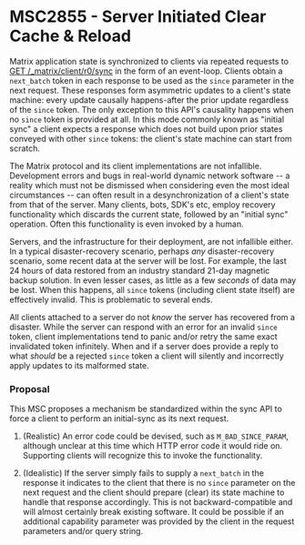 # MSC2855 - Server Initiated Clear Cache & Reload

Matrix application state is synchronized to clients via repeated requests to [GET
/_matrix/client/r0/sync](https://matrix.org/docs/spec/client_server/r0.6.0#get-matrix-client-r0-sync)
in the form of an event-loop. Clients obtain a `next_batch` token in each response
to be used as the `since` parameter in the next request. These responses form
asymmetric updates to a client's state machine: every update causally
happens-after the prior update regardless of the `since` token. The only exception
to this API's causality happens when no `since` token is provided at all. In this
mode commonly known as "initial sync" a client expects a response which does not
build upon prior states conveyed with other `since` tokens: the client's state
machine can start from scratch.

The Matrix protocol and its client implementations are not infallible. Development
errors and bugs in real-world dynamic network software -- a reality which must not
be dismissed when considering even the most ideal circumstances -- can often
result in a desynchronization of a client's state from that of the server. Many
clients, bots, SDK's etc, employ recovery functionality which discards the current
state, followed by an "initial sync" operation. Often this functionality is even
invoked by a human.

Servers, and the infrastructure for their deployment, are not infallible either.
In a typical disaster-recovery scenario, perhaps *any* disaster-recovery scenario,
some recent data at the server will be lost. For example, the last 24 hours of
data restored from an industry standard 21-day magnetic backup solution. In even
lesser cases, as little as a few *seconds* of data may be lost. When this happens,
all `since` tokens (including client state itself) are effectively invalid. This
is problematic to several ends.

All clients attached to a server do not *know* the server has recovered from a
disaster. While the server can respond with an error for an invalid `since` token,
client implementations tend to panic and/or retry the same exact invalidated token
infinitely. When and if a server does provide a reply to what *should* be a
rejected `since` token a client will silently and incorrectly apply updates to its
malformed state.

### Proposal

This MSC proposes a mechanism be standardized within the sync API to force a
client to perform an initial-sync as its next request.

1. (Realistic) An error code could be devised, such as `M_BAD_SINCE_PARAM`,
although unclear at this time which HTTP error code it would ride on. Supporting
clients will recognize this to invoke the functionality.

2. (Idealistic) If the server simply fails to supply a `next_batch` in the
response it indicates to the client that there is no `since` parameter on the next
request and the client should prepare (clear) its state machine to handle that
response accordingly. This is not backward-compatible and will almost certainly
break existing software. It could be possible if an additional capability
parameter was provided by the client in the request parameters and/or query
string.
